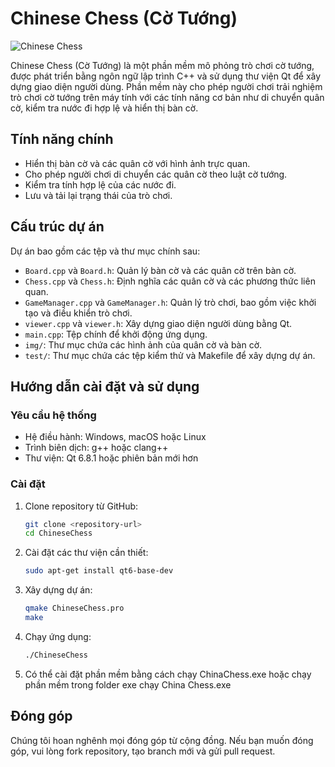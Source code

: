 # Chinese Chess (Cờ Tướng)

![Chinese Chess](img/Board-4.j)

Chinese Chess (Cờ Tướng) là một phần mềm mô phỏng trò chơi cờ tướng, được phát triển bằng ngôn ngữ lập trình C++ và sử dụng thư viện Qt để xây dựng giao diện người dùng. Phần mềm này cho phép người chơi trải nghiệm trò chơi cờ tướng trên máy tính với các tính năng cơ bản như di chuyển quân cờ, kiểm tra nước đi hợp lệ và hiển thị bàn cờ.

## Tính năng chính

- Hiển thị bàn cờ và các quân cờ với hình ảnh trực quan.
- Cho phép người chơi di chuyển các quân cờ theo luật cờ tướng.
- Kiểm tra tính hợp lệ của các nước đi.
- Lưu và tải lại trạng thái của trò chơi.

## Cấu trúc dự án

Dự án bao gồm các tệp và thư mục chính sau:

- `Board.cpp` và `Board.h`: Quản lý bàn cờ và các quân cờ trên bàn cờ.
- `Chess.cpp` và `Chess.h`: Định nghĩa các quân cờ và các phương thức liên quan.
- `GameManager.cpp` và `GameManager.h`: Quản lý trò chơi, bao gồm việc khởi tạo và điều khiển trò chơi.
- `viewer.cpp` và `viewer.h`: Xây dựng giao diện người dùng bằng Qt.
- `main.cpp`: Tệp chính để khởi động ứng dụng.
- `img/`: Thư mục chứa các hình ảnh của quân cờ và bàn cờ.
- `test/`: Thư mục chứa các tệp kiểm thử và Makefile để xây dựng dự án.

## Hướng dẫn cài đặt và sử dụng

### Yêu cầu hệ thống

- Hệ điều hành: Windows, macOS hoặc Linux
- Trình biên dịch: g++ hoặc clang++
- Thư viện: Qt 6.8.1 hoặc phiên bản mới hơn

### Cài đặt

1. Clone repository từ GitHub:
    ```sh
    git clone <repository-url>
    cd ChineseChess
    ```

2. Cài đặt các thư viện cần thiết:
    ```sh
    sudo apt-get install qt6-base-dev
    ```

3. Xây dựng dự án:
    ```sh
    qmake ChineseChess.pro
    make
    ```

4. Chạy ứng dụng:
    ```sh
    ./ChineseChess
    ```
5. Có thể cài đặt phần mềm bằng cách chạy ChinaChess.exe hoặc chạy phần mềm trong folder exe chạy China Chess.exe
## Đóng góp

Chúng tôi hoan nghênh mọi đóng góp từ cộng đồng. Nếu bạn muốn đóng góp, vui lòng fork repository, tạo branch mới và gửi pull request.


